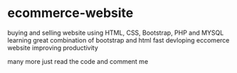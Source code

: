 # ecommerce-website
buying and selling website using  HTML, CSS, Bootstrap, PHP and MYSQL
learning great combination of bootstrap and html 
fast devloping eccomerce website 
improving productivity 

many more just read the code and comment me 
